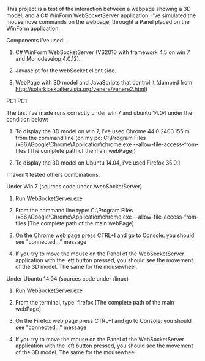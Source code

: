 This project is a test of the interaction between a webpage showing a 3D model, and a C# WinForm 
WebSocketServer application.
I've simulated the mousemove commands on the webpage, throught a Panel placed on the WinForm application.

Components i've used:

1) C# WinForm WebSocketServer (VS2010 with framework 4.5 on win 7, and Monodevelop 4.0.12).

2) Javascipt for the webSocket client side.

3) WebPage with 3D model and JavaScripts that control it (dumped from 
   http://solarkiosk.altervista.org/venere/venere2.html)


PC1 PC1


The test i've made runs correctly under win 7 and ubuntu 14.04 under the condition below:

1) To display the 3D model on win 7, i've used Chrome 44.0.2403.155 m from the command line
   (on my pc: C:\Program Files (x86)\Google\Chrome\Application\chrome.exe --allow-file-access-from-files [The complete path of the main webPage])
   
2) To display the 3D model on Ubuntu 14.04, i've used Firefox 35.0.1

I haven't tested others combinations.

Under Win 7 (sources code under /webSocketServer)

1) Run WebSocketServer.exe

2) From the command line type: C:\Program Files (x86)\Google\Chrome\Application\chrome.exe --allow-file-access-from-files [The complete path of the main webPage]

3) On the Chrome web page press CTRL+I and go to Console: you should see "connected..." message

4) If you try to move the mouse on the Panel of the WebSocketServer application with 
   the left button pressed, you should see the movement of the 3D model. The same for the mousewheel.
	 	 
Under Ubuntu 14.04 (sources code under /linux)

1) Run WebSocketServer.exe

2) From the terminal, type: firefox [The complete path of the main webPage]

3) On the Firefox web page press CTRL+I and go to Console: you should see "connected..." message

4) If you try to move the mouse on the Panel of the WebSocketServer application with 
   the left button pressed, you should see the movement of the 3D model. The same for the mousewheel.
   

